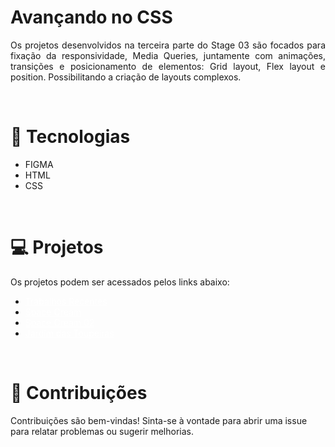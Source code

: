 # Avançando no CSS
<p align='justify'>Os projetos desenvolvidos na terceira parte do Stage 03 são focados para fixação da responsividade, Media Queries, juntamente com animações, transições e posicionamento de elementos: Grid layout, Flex layout e position. Possibilitando a criação de layouts complexos.</p>
<br>

# 🚀 Tecnologias

- FIGMA
- HTML 
- CSS

<br>

# 💻 Projetos
Os projetos podem ser acessados pelos links abaixo:

 <ul>
    <li>
        <a href="#" style="color: white;">Trabalhos Recentes</a>
    </li>
    <li>
        <a href="#" style="color: white;">Space Cream</a>
    </li>
    <li>
        <a href="#" style="color: white;">Space Cream 02</a>
    </li>
    <li>
        <a href="#" style="color: white;">Jardim das Toupeiras</a>
    </li>
 </ul>

 <br>

 # 🤝 Contribuições
 <p align="jistify">Contribuições são bem-vindas! Sinta-se à vontade para abrir uma issue para relatar problemas ou sugerir melhorias.</p>
